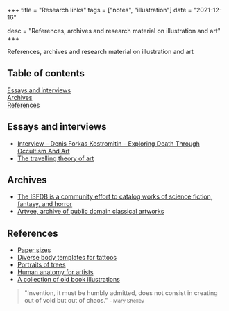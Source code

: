 +++
title = "Research links"
tags = ["notes", "illustration"]
date = "2021-12-16"

desc = "References, archives and research material on illustration and art"
+++

References, archives and research material on illustration and art

## Table of contents

<div class="table-of-contents">

[Essays and interviews](#essays-and-interviews)  
[Archives](#archives)  
[References](#references)

</div>

## Essays and interviews

- [Interview – Denis Forkas Kostromitin – Exploring Death Through Occultism And Art](https://acourseindying.com/interview-denis-forkas-kostromitin-exploring-death-through-occultism-and-art/)
- [The travelling theory of art](https://psyche.co/ideas/when-art-transports-us-where-do-we-actually-go)

## Archives

- [The ISFDB is a community effort to catalog works of science fiction, fantasy, and horror](http://www.isfdb.org/cgi-bin/index.cgi)
- [Artvee, archive of public domain classical artworks](https://artvee.com/)

## References

- [Paper sizes](https://papersizes.io/)
- [Diverse body templates for tattoos](https://www.dwamdwamdwam.com/produits/fullpackage)
- [Portraits of trees](https://publicdomainreview.org/collection/sylva-britannica)
- [Human anatomy for artists](https://www.human-anatomy-for-artist.com/)
- [A collection of old book illustrations](https://www.flickr.com/search/?user_id=internetarchivebookimages&tags=bookidhandbookoforname1900meye&view_all=1)

> "Invention, it must be humbly admitted, does not consist in creating out of void but out of chaos."
<small>- Mary Shelley</small>
